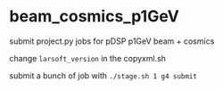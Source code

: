 # beam_cosmics_p1GeV
submit project.py jobs for pDSP p1GeV beam + cosmics

change `larsoft_version` in the copyxml.sh

submit a bunch of job with `./stage.sh 1 g4 submit`
